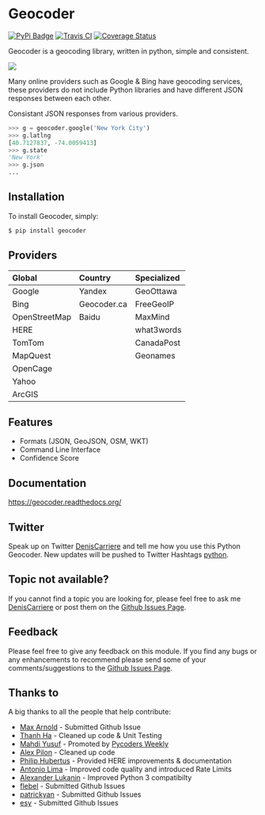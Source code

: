 # Geocoder

[![PyPi Badge][badge]][badge_url] [![Travis CI][travis]][travis_url] [![Coverage Status][coverage]][coverage_url]

Geocoder is a geocoding library, written in python, simple and consistent.

![][providers]

Many online providers such as Google & Bing have geocoding services,
these providers do not include Python libraries and have different
JSON responses between each other.

Consistant JSON responses from various providers.

```python
>>> g = geocoder.google('New York City')
>>> g.latlng
[40.7127837, -74.0059413]
>>> g.state
'New York'
>>> g.json
...
```

## Installation

To install Geocoder, simply:

```bash
$ pip install geocoder
```

## Providers

| Global        | Country       | Specialized |
|:--------------|:------------- |:------------|
| Google        | Yandex        | GeoOttawa   |
| Bing          | Geocoder.ca   | FreeGeoIP   |
| OpenStreetMap | Baidu         | MaxMind     |
| HERE        	|               | what3words  |
| TomTom        |               | CanadaPost  |
| MapQuest      |               | Geonames    |
| OpenCage      |               |             |
| Yahoo 		|               |             |
| ArcGIS        |               |             |


## Features

- Formats (JSON, GeoJSON, OSM, WKT)
- Command Line Interface
- Confidence Score

## Documentation

https://geocoder.readthedocs.org/

## Twitter

Speak up on Twitter [DenisCarriere] and tell me how you use this Python Geocoder. New updates will be pushed to Twitter Hashtags [python].

## Topic not available?

If you cannot find a topic you are looking for, please feel free to ask me [DenisCarriere] or post them on the [Github Issues Page].

## Feedback

Please feel free to give any feedback on this module. If you find any bugs or any enhancements to recommend please send some of your comments/suggestions to the [Github Issues Page].

## Thanks to

A big thanks to all the people that help contribute:

- [Max Arnold] - Submitted Github Issue
- [Thanh Ha] - Cleaned up code & Unit Testing
- [Mahdi Yusuf] - Promoted by [Pycoders Weekly]
- [Alex Pilon] - Cleaned up code
- [Philip Hubertus] - Provided HERE improvements & documentation
- [Antonio Lima] - Improved code quality and introduced Rate Limits
- [Alexander Lukanin] - Improved Python 3 compatibilty
- [flebel] - Submitted Github Issues
- [patrickyan] - Submitted Github Issues
- [esy] - Submitted Github Issues

[Max Arnold]: https://github.com/max-arnold
[Thanh Ha]: https://twitter.com/zxiiro
[Alex Pilon]: http://alexpilon.ca
[Mahdi Yusuf]: https://twitter.com/myusuf3
[Pycoders Weekly]: https://twitter.com/pycoders
[Philip Hubertus]: https://twitter.com/philiphubs
[Antonio Lima]: https://twitter.com/themiurgo
[Alexander Lukanin]: https://github.com/alexanderlukanin13
[flebel]: https://github.com/flebel
[patrickyan]: https://github.com/patrickyan
[esy]: https://github.com/lambda-conspiracy

[providers]: http://i.imgur.com/vUJKCGl.png
[coverage]: https://coveralls.io/repos/DenisCarriere/geocoder/badge.svg
[coverage_url]: https://coveralls.io/r/DenisCarriere/geocoder
[badge]: https://badge.fury.io/py/geocoder.png
[badge_url]: http://badge.fury.io/py/geocoder
[travis]: https://travis-ci.org/DenisCarriere/geocoder.png?branch=master
[travis_url]: https://travis-ci.org/DenisCarriere/geocoder
[DenisCarriere]: https://twitter.com/DenisCarriere
[python]: https://twitter.com/search?q=%23python
[Github Issues Page]: https://github.com/DenisCarriere/geocoder/issues

